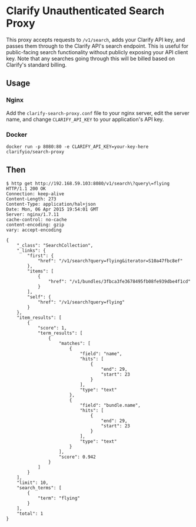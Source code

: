 # Clarify Unauthenticated Search Proxy

This proxy accepts requests to `/v1/search`, adds your Clarify API key, and
passes them through to the Clarify API's search endpoint. This is useful for
public-facing search functionality without publicly exposing your API client
key. Note that any searches going through this will be billed based on
Clarify's standard billing.

## Usage

### Nginx

Add the `clarify-search-proxy.conf` file to your nginx server, edit the server
name, and change `CLARIFY_API_KEY` to your application's API key.

### Docker

`docker run -p 8080:80 -e CLARIFY_API_KEY=your-key-here clarifyio/search-proxy`

## Then

```
$ http get http://192.168.59.103:8080/v1/search\?query\=flying
HTTP/1.1 200 OK
Connection: keep-alive
Content-Length: 273
Content-Type: application/hal+json
Date: Mon, 06 Apr 2015 19:54:01 GMT
Server: nginx/1.7.11
cache-control: no-cache
content-encoding: gzip
vary: accept-encoding

{
    "_class": "SearchCollection",
    "_links": {
        "first": {
            "href": "/v1/search?query=flying&iterator=S10a47fbc8ef"
        },
        "items": [
            {
                "href": "/v1/bundles/3fbca3fe3678495fb08fe939dbe4f1cd"
            }
        ],
        "self": {
            "href": "/v1/search?query=flying"
        }
    },
    "item_results": [
        {
            "score": 1,
            "term_results": [
                {
                    "matches": [
                        {
                            "field": "name",
                            "hits": [
                                {
                                    "end": 29,
                                    "start": 23
                                }
                            ],
                            "type": "text"
                        },
                        {
                            "field": "bundle.name",
                            "hits": [
                                {
                                    "end": 29,
                                    "start": 23
                                }
                            ],
                            "type": "text"
                        }
                    ],
                    "score": 0.942
                }
            ]
        }
    ],
    "limit": 10,
    "search_terms": [
        {
            "term": "flying"
        }
    ],
    "total": 1
}
```
